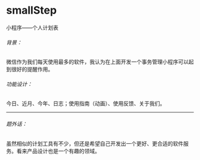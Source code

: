 # smallStep
小程序——个人计划表

###### 背景：

微信作为我们每天使用最多的软件，我认为在上面开发一个事务管理小程序可以起到很好的提醒作用。

###### 功能设计：

今日、近月、今年、日志；使用指南（动画）、使用反馈、关于我们。

------

###### 题外话：

虽然相似的计划工具有不少，但还是希望自己开发出一个更好、更合适的软件服务。看来产品设计也是一个有趣的领域。